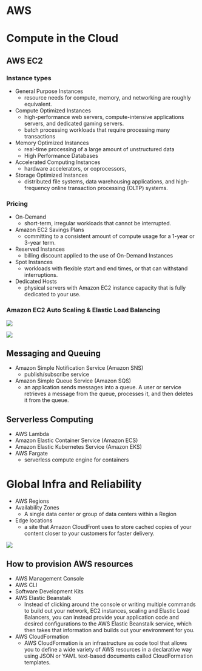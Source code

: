 # AWS

# Compute in the Cloud
## AWS EC2
### Instance types
- General Purpose Instances
    - resource needs for compute, memory, and networking are roughly equivalent.
- Compute Optimized Instances
    - high-performance web servers, compute-intensive applications servers, and dedicated gaming servers.
    - batch processing workloads that require processing many transactions
- Memory Optimized Instances
    - real-time processing of a large amount of unstructured data
    - High Performance Databases
- Accelerated Computing Instances
    - hardware accelerators, or coprocessors,
- Storage Optimized Instances
    - distributed file systems, data warehousing applications, and high-frequency online transaction processing (OLTP) systems.

### Pricing
- On-Demand
    - short-term, irregular workloads that cannot be interrupted.
- Amazon EC2 Savings Plans
    - committing to a consistent amount of compute usage for a 1-year or 3-year term. 
- Reserved Instances
    - billing discount applied to the use of On-Demand Instances
- Spot Instances
    - workloads with flexible start and end times, or that can withstand interruptions.
- Dedicated Hosts
    - physical servers with Amazon EC2 instance capacity that is fully dedicated to your use. 

### Amazon EC2 Auto Scaling & Elastic Load Balancing

![](https://assets.skillbuilder.aws/files/a/w/aws_prod1_docebosaas_com/1657958400/C9khKeuFVAcm75zvzkQubw/tincan/31d9c0cca79c54bdceaf3e938fd424e97c98c7e8/assets/12wfvrLI1e79hjMb_f8VZ-ZFC2TOC7k5B.png)

![](https://assets.skillbuilder.aws/files/a/w/aws_prod1_docebosaas_com/1657958400/C9khKeuFVAcm75zvzkQubw/tincan/31d9c0cca79c54bdceaf3e938fd424e97c98c7e8/assets/3OO8icoc4ZvQE-x1_q_fQ0lM9jrHOGE2v.png)

## Messaging and Queuing
- Amazon Simple Notification Service (Amazon SNS)
    - publish/subscribe service
- Amazon Simple Queue Service (Amazon SQS)
    - an application sends messages into a queue. A user or service retrieves a message from the queue, processes it, and then deletes it from the queue.

## Serverless Computing
- AWS Lambda
- Amazon Elastic Container Service (Amazon ECS)
- Amazon Elastic Kubernetes Service (Amazon EKS)
- AWS Fargate
    - serverless compute engine for containers

# Global Infra and Reliability
- AWS Regions
- Availability Zones
    - A single data center or group of data centers within a Region
- Edge locations
    - a site that Amazon CloudFront uses to store cached copies of your content closer to your customers for faster delivery.

![](https://assets.skillbuilder.aws/files/a/w/aws_prod1_docebosaas_com/1657958400/C9khKeuFVAcm75zvzkQubw/tincan/31d9c0cca79c54bdceaf3e938fd424e97c98c7e8/assets/old4pJtvN7HvddhL_zBL1ijNGsMMu3-4j.png)

## How to provision AWS resources
- AWS Management Console
- AWS CLI
- Software Development Kits
- AWS Elastic Beanstalk
    - Instead of clicking around the console or writing multiple commands to build out your network, EC2 instances, scaling and Elastic Load Balancers, you can instead provide your application code and desired configurations to the AWS Elastic Beanstalk service, which then takes that information and builds out your environment for you. 
- AWS CloudFormation
    - AWS CloudFormation is an infrastructure as code tool that allows you to define a wide variety of AWS resources in a declarative way using JSON or YAML text-based documents called CloudFormation templates.





